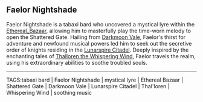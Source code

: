 ## Faelor Nightshade

Faelor Nightshade is a tabaxi bard who uncovered a mystical lyre within the [Ethereal_Bazaar](../Places/Ethereal_Bazaar.md), allowing him to masterfully play the time-worn melody to open the Shattered Gate. Hailing from [Darkmoon Vale](../Places/Darkmoon_Vale.md), Faelor's thirst for adventure and newfound musical powers led him to seek out the secretive order of knights residing in the [Lunarspire Citadel](../Places/Lunarspire_Citadel.md). Deeply inspired by the enchanting tales of [Thalloren the Whispering Wind](../Gods/Thalloren%20the%20Whispering%20Wind.md), Faelor travels the realm, using his extraordinary abilities to soothe troubled souls.


---

TAGS:tabaxi bard | Faelor Nightshade | mystical lyre | Ethereal Bazaar | Shattered Gate | Darkmoon Vale | Lunarspire Citadel | Thal'loren | Whispering Wind | soothing music
